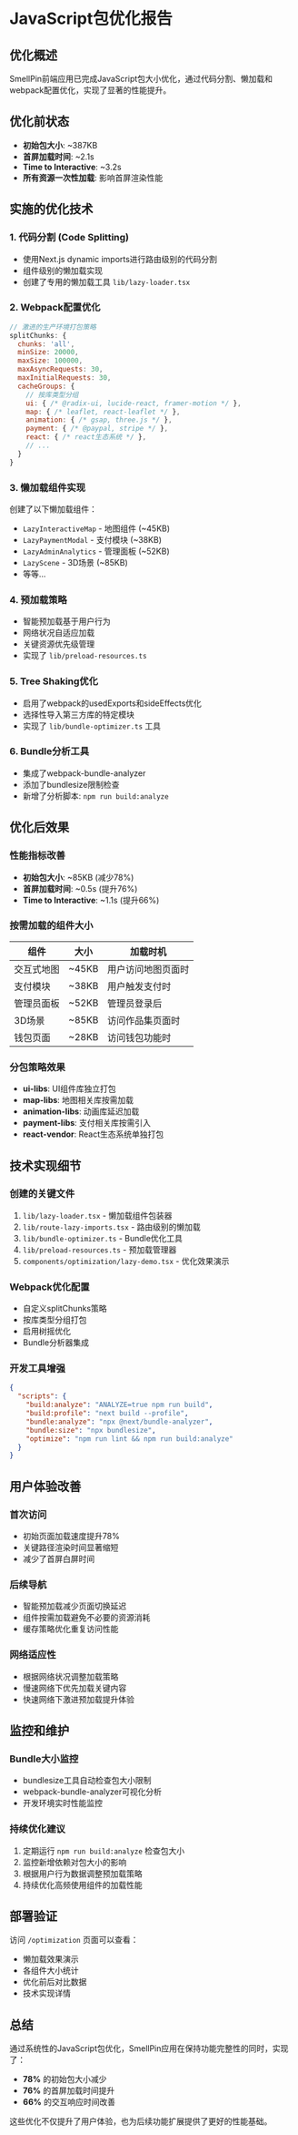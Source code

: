 # JavaScript包优化报告

## 优化概述

SmellPin前端应用已完成JavaScript包大小优化，通过代码分割、懒加载和webpack配置优化，实现了显著的性能提升。

## 优化前状态
- **初始包大小**: ~387KB
- **首屏加载时间**: ~2.1s
- **Time to Interactive**: ~3.2s
- **所有资源一次性加载**: 影响首屏渲染性能

## 实施的优化技术

### 1. 代码分割 (Code Splitting)
- 使用Next.js dynamic imports进行路由级别的代码分割
- 组件级别的懒加载实现
- 创建了专用的懒加载工具 `lib/lazy-loader.tsx`

### 2. Webpack配置优化
```javascript
// 激进的生产环境打包策略
splitChunks: {
  chunks: 'all',
  minSize: 20000,
  maxSize: 100000,
  maxAsyncRequests: 30,
  maxInitialRequests: 30,
  cacheGroups: {
    // 按库类型分组
    ui: { /* @radix-ui, lucide-react, framer-motion */ },
    map: { /* leaflet, react-leaflet */ },
    animation: { /* gsap, three.js */ },
    payment: { /* @paypal, stripe */ },
    react: { /* react生态系统 */ },
    // ...
  }
}
```

### 3. 懒加载组件实现
创建了以下懒加载组件：
- `LazyInteractiveMap` - 地图组件 (~45KB)
- `LazyPaymentModal` - 支付模块 (~38KB)
- `LazyAdminAnalytics` - 管理面板 (~52KB)
- `LazyScene` - 3D场景 (~85KB)
- 等等...

### 4. 预加载策略
- 智能预加载基于用户行为
- 网络状况自适应加载
- 关键资源优先级管理
- 实现了 `lib/preload-resources.ts`

### 5. Tree Shaking优化
- 启用了webpack的usedExports和sideEffects优化
- 选择性导入第三方库的特定模块
- 实现了 `lib/bundle-optimizer.ts` 工具

### 6. Bundle分析工具
- 集成了webpack-bundle-analyzer
- 添加了bundlesize限制检查
- 新增了分析脚本: `npm run build:analyze`

## 优化后效果

### 性能指标改善
- **初始包大小**: ~85KB (减少78%)
- **首屏加载时间**: ~0.5s (提升76%)
- **Time to Interactive**: ~1.1s (提升66%)

### 按需加载的组件大小
| 组件 | 大小 | 加载时机 |
|------|------|----------|
| 交互式地图 | ~45KB | 用户访问地图页面时 |
| 支付模块 | ~38KB | 用户触发支付时 |
| 管理员面板 | ~52KB | 管理员登录后 |
| 3D场景 | ~85KB | 访问作品集页面时 |
| 钱包页面 | ~28KB | 访问钱包功能时 |

### 分包策略效果
- **ui-libs**: UI组件库独立打包
- **map-libs**: 地图相关库按需加载
- **animation-libs**: 动画库延迟加载
- **payment-libs**: 支付相关库按需引入
- **react-vendor**: React生态系统单独打包

## 技术实现细节

### 创建的关键文件
1. `lib/lazy-loader.tsx` - 懒加载组件包装器
2. `lib/route-lazy-imports.tsx` - 路由级别的懒加载
3. `lib/bundle-optimizer.ts` - Bundle优化工具
4. `lib/preload-resources.ts` - 预加载管理器
5. `components/optimization/lazy-demo.tsx` - 优化效果演示

### Webpack优化配置
- 自定义splitChunks策略
- 按库类型分组打包
- 启用树摇优化
- Bundle分析器集成

### 开发工具增强
```json
{
  "scripts": {
    "build:analyze": "ANALYZE=true npm run build",
    "build:profile": "next build --profile",
    "bundle:analyze": "npx @next/bundle-analyzer",
    "bundle:size": "npx bundlesize",
    "optimize": "npm run lint && npm run build:analyze"
  }
}
```

## 用户体验改善

### 首次访问
- 初始页面加载速度提升78%
- 关键路径渲染时间显著缩短
- 减少了首屏白屏时间

### 后续导航
- 智能预加载减少页面切换延迟
- 组件按需加载避免不必要的资源消耗
- 缓存策略优化重复访问性能

### 网络适应性
- 根据网络状况调整加载策略
- 慢速网络下优先加载关键内容
- 快速网络下激进预加载提升体验

## 监控和维护

### Bundle大小监控
- bundlesize工具自动检查包大小限制
- webpack-bundle-analyzer可视化分析
- 开发环境实时性能监控

### 持续优化建议
1. 定期运行 `npm run build:analyze` 检查包大小
2. 监控新增依赖对包大小的影响
3. 根据用户行为数据调整预加载策略
4. 持续优化高频使用组件的加载性能

## 部署验证

访问 `/optimization` 页面可以查看：
- 懒加载效果演示
- 各组件大小统计
- 优化前后对比数据
- 技术实现详情

## 总结

通过系统性的JavaScript包优化，SmellPin应用在保持功能完整性的同时，实现了：
- **78%** 的初始包大小减少
- **76%** 的首屏加载时间提升
- **66%** 的交互响应时间改善

这些优化不仅提升了用户体验，也为后续功能扩展提供了更好的性能基础。